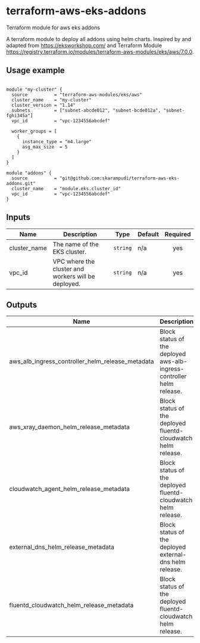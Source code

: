 # terraform-aws-eks-addons
Terraform module for aws eks addons

A terraform module to deploy all addons using helm charts. Inspired by and adapted from https://eksworkshop.com/ and Terraform Module https://registry.terraform.io/modules/terraform-aws-modules/eks/aws/7.0.0.

## Usage example

```hcl

module "my-cluster" {
  source          = "terraform-aws-modules/eks/aws"
  cluster_name    = "my-cluster"
  cluster_version = "1.14"
  subnets         = ["subnet-abcde012", "subnet-bcde012a", "subnet-fghi345a"]
  vpc_id          = "vpc-1234556abcdef"

  worker_groups = [
    {
      instance_type = "m4.large"
      asg_max_size  = 5
    }
  ]
}

module "addons" {
  source          = "git@github.com:skarampudi/terraform-aws-eks-addons.git"
  cluster_name    = "module.eks.cluster_id"
  vpc_id          = "vpc-1234556abcdef"
}

```

## Inputs

| Name | Description | Type | Default | Required |
|------|-------------|------|---------|:-----:|
| cluster\_name | The name of the EKS cluster. | `string` | n/a | yes |
| vpc\_id | VPC where the cluster and workers will be deployed. | `string` | n/a | yes |

## Outputs

| Name | Description |
|------|-------------|
| aws\_alb\_ingress\_controller\_helm\_release\_metadata | Block status of the deployed aws-alb-ingress-controller helm release. |
| aws\_xray\_daemon\_helm\_release\_metadata | Block status of the deployed fluentd-cloudwatch helm release. |
| cloudwatch\_agent\_helm\_release\_metadata | Block status of the deployed fluentd-cloudwatch helm release. |
| external\_dns\_helm\_release\_metadata | Block status of the deployed external-dns helm release. |
| fluentd\_cloudwatch\_helm\_release\_metadata | Block status of the deployed fluentd-cloudwatch helm release. |